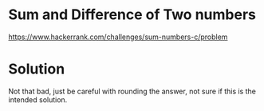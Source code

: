 # Sum and Difference of Two numbers
https://www.hackerrank.com/challenges/sum-numbers-c/problem

# Solution
Not that bad, just be careful with rounding the answer, not sure if this is the intended solution.
